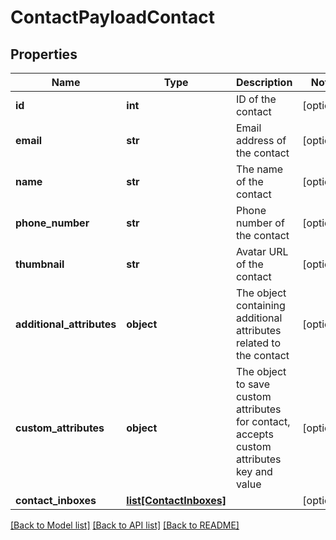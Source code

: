 # ContactPayloadContact

## Properties
Name | Type | Description | Notes
------------ | ------------- | ------------- | -------------
**id** | **int** | ID of the contact | [optional] 
**email** | **str** | Email address of the contact | [optional] 
**name** | **str** | The name of the contact | [optional] 
**phone_number** | **str** | Phone number of the contact | [optional] 
**thumbnail** | **str** | Avatar URL of the contact | [optional] 
**additional_attributes** | **object** | The object containing additional attributes related to the contact | [optional] 
**custom_attributes** | **object** | The object to save custom attributes for contact, accepts custom attributes key and value | [optional] 
**contact_inboxes** | [**list[ContactInboxes]**](ContactInboxes.md) |  | [optional] 

[[Back to Model list]](../README.md#documentation-for-models) [[Back to API list]](../README.md#documentation-for-api-endpoints) [[Back to README]](../README.md)

